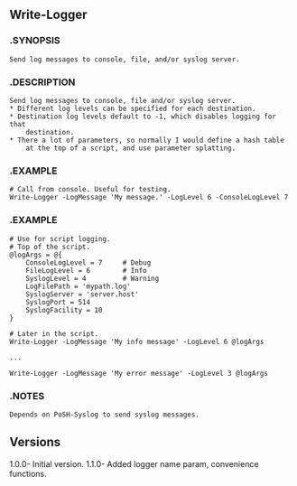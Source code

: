 ## Write-Logger

### .SYNOPSIS
    Send log messages to console, file, and/or syslog server.
### .DESCRIPTION
    Send log messages to console, file and/or syslog server.
    * Different log levels can be specified for each destination.
    * Destination log levels default to -1, which disables logging for that
        destination.
    * There a lot of parameters, so normally I would define a hash table
        at the top of a script, and use parameter splatting.
### .EXAMPLE
    # Call from console. Useful for testing.
    Write-Logger -LogMessage 'My message.' -LogLevel 6 -ConsoleLogLevel 7
### .EXAMPLE
    # Use for script logging.
    # Top of the script.
    @logArgs = @{
        ConsoleLogLevel = 7     # Debug
        FileLogLevel = 6        # Info
        SyslogLevel = 4         # Warning
        LogFilePath = 'mypath.log'
        SyslogServer = 'server.host'
        SyslogPort = 514
        SyslogFacility = 10
    }

    # Later in the script.
    Write-Logger -LogMessage 'My info message' -LogLevel 6 @logArgs

    ...

    Write-Logger -LogMessage 'My error message' -LogLevel 3 @logArgs

### .NOTES
    Depends on PoSH-Syslog to send syslog messages.

## Versions
1.0.0- Initial version.
1.1.0- Added logger name param, convenience functions.

